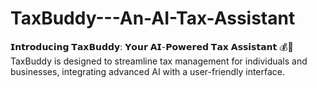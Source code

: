 # TaxBuddy---An-AI-Tax-Assistant
𝗜𝗻𝘁𝗿𝗼𝗱𝘂𝗰𝗶𝗻𝗴 𝗧𝗮𝘅𝗕𝘂𝗱𝗱𝘆: 𝗬𝗼𝘂𝗿 𝗔𝗜-𝗣𝗼𝘄𝗲𝗿𝗲𝗱 𝗧𝗮𝘅 𝗔𝘀𝘀𝗶𝘀𝘁𝗮𝗻𝘁 💰🚀 TaxBuddy is designed to streamline tax management for individuals and businesses, integrating advanced AI with a user-friendly interface.
